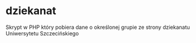 # dziekanat
Skrypt w PHP który pobiera dane o określonej grupie ze strony dziekanatu Uniwersytetu Szczecińskiego
